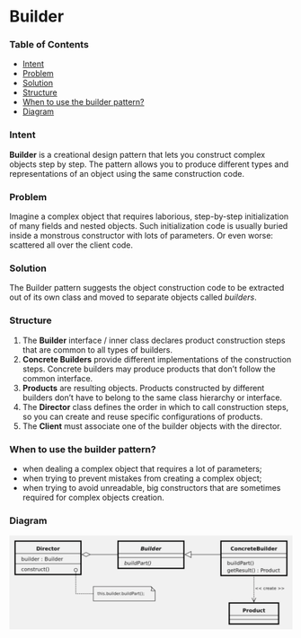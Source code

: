 # Builder

### Table of Contents

* [Intent](#intent)
* [Problem](#problem)
* [Solution](#solution)
* [Structure](#structure)
* [When to use the builder pattern?](#when-to-use-the-builder-pattern?)
* [Diagram](#diagram)

### Intent
**Builder** is a creational design pattern that lets you construct complex objects step by step. The pattern allows you to produce different types and representations of an object using the same construction code.

### Problem
Imagine a complex object that requires laborious, step-by-step initialization of many fields and nested objects. Such initialization code is usually buried inside a monstrous constructor with lots of parameters. Or even worse: scattered all over the client code.

### Solution
The Builder pattern suggests the object construction code to be extracted out of its own class and moved to separate objects called *builders*.

### Structure
1. The **Builder** interface / inner class declares product construction steps that are common to all types of builders.
2. **Concrete Builders** provide different implementations of the construction steps. Concrete builders may produce products that don’t follow the common interface.
3. **Products** are resulting objects. Products constructed by different builders don’t have to belong to the same class hierarchy or interface.
4. The **Director** class defines the order in which to call construction steps, so you can create and reuse specific configurations of products.
5. The **Client** must associate one of the builder objects with the director.


### When to use the builder pattern?
- when dealing a complex object that requires a lot of parameters;
- when trying to prevent mistakes from creating a complex object;
- when trying to avoid unreadable, big constructors that are sometimes required for complex objects creation.

### Diagram
![](../../../../resources/images/builder-diagram.png)